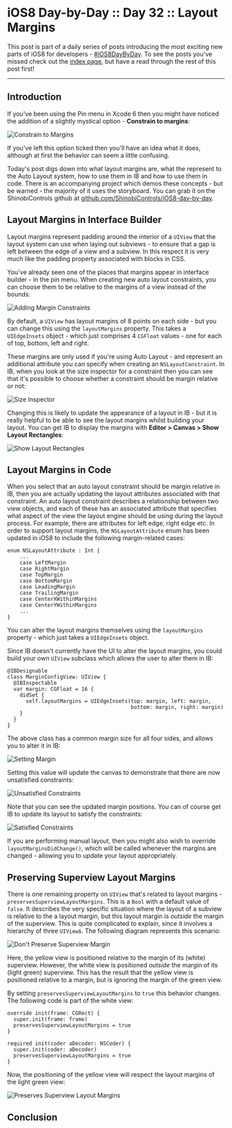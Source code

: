 # iOS8 Day-by-Day :: Day 32 :: Layout Margins

This post is part of a daily series of posts introducing the most exciting new
parts of iOS8 for developers - [#iOS8DayByDay](https://twitter.com/search?q=%23iOS8DayByDay).
To see the posts you've missed check out the [index page](http://shinobicontrols.com/iOS8DayByDay),
but have a read through the rest of this post first!

---

## Introduction

If you've been using the Pin menu in Xcode 6 then you might have noticed the addition of a slightly mystical option - __Constrain to margins__:

![Constrain to Margins](assets/constrain_to_margins.png)

If you've left this option ticked then you'll have an idea what it does,
although at first the behavior can seem a little confusing.

Today's post digs down into what layout margins are, what the represent to the
Auto Layout system, how to use them in IB and how to use them in code. There is
an accompanying project which demos these concepts - but be warned - the
majority of it uses the storyboard. You can grab it on the ShinobiControls
github at
[github.com/ShinobiControls/iOS8-day-by-day](https://github.com/ShinobiControls/iOS8-day-by-day).

## Layout Margins in Interface Builder

Layout margins represent padding around the interior of a `UIView` that the
layout system can use when laying out subviews - to ensure that a gap is left
between the edge of a view and a subview. In this respect it is very much like
the padding property associated with blocks in CSS.

You've already seen one of the places that margins appear in interface builder -
in the pin menu. When creating new auto layout constraints, you can choose them
to be relative to the margins of a view instead of the bounds:

![Adding Margin Constraints](assets/adding_margin_constraints.png)

By default, a `UIView` has layout margins of 8 points on each side - but you can
change this using the `layoutMargins` property. This takes a `UIEdgeInsets`
object - which just comprises 4 `CGFloat` values - one for each of top, bottom,
left and right.

These margins are only used if you're using Auto Layout - and represent an
additional attribute you can specify when creating an `NSLayoutConstraint`. In
IB, when you look at the size inspector for a constraint then you can see that
it's possible to choose whether a constraint should be margin relative or not:

![Size Inspector](assets/selecting_margin_constrained.png)

Changing this is likely to update the appearance of a layout in IB - but it is
really helpful to be able to see the layout margins whilst building your layout.
You can get IB to display the margins with __Editor > Canvas > Show Layout
Rectangles__:

![Show Layout Rectangles](assets/show_layout_rectangles.png)

## Layout Margins in Code

When you select that an auto layout constraint should be margin relative in IB,
then you are actually updating the layout attributes associated with that
constraint. An auto layout constraint describes a relationship between two view
objects, and each of these has an associated attribute that specifies what
aspect of the view the layout engine should be using during the layout process.
For example, there are attributes for left edge, right edge etc. In order to
support layout margins, the `NSLayoutAttribute` enum has been updated in iOS8 to
include the following margin-related cases:

    enum NSLayoutAttribute : Int {
        ...
        case LeftMargin
        case RightMargin
        case TopMargin
        case BottomMargin
        case LeadingMargin
        case TrailingMargin
        case CenterXWithinMargins
        case CenterYWithinMargins
        ...
    }

You can alter the layout margins themselves using the `layoutMargins` property -
which just takes a `UIEdgeInsets` object.

Since IB doesn't currently have the UI to alter the layout margins, you could
build your own `UIView` subclass which allows the user to alter them in IB:

    @IBDesignable
    class MarginConfigView: UIView {
      @IBInspectable
      var margin: CGFloat = 16 {
        didSet {
          self.layoutMargins = UIEdgeInsets(top: margin, left: margin,
                                            bottom: margin, right: margin)
        }
      }
    }

The above class has a common margin size for all four sides, and allows you to
alter it in IB:

![Setting Margin](assets/setting_margin_on_config_view.png)

Setting this value will update the canvas to demonstrate that there are now
unsatisfied constraints:

![Unsatisfied Constraints](assets/updated_margin_unsatisfied_constraints.png)

Note that you can see the updated margin positions. You can of course get IB to
update its layout to satisfy the constraints:

![Satisfied Constraints](assets/satisfied_constraints.png)

If you are performing manual layout, then you might also wish to override 
`layoutMarginsDidChange()`, which will be called whenever the margins are
changed - allowing you to update your layout appropriately.


## Preserving Superview Layout Margins

There is one remaining property on `UIView` that's related to layout margins - 
`preservesSuperviewLayoutMargins`. This is a `Bool` with a default value of 
`false`. It describes the very specific situation where the layout of a subview
is relative to the a layout margin, but this layout margin is _outside_ the
margin of the superview. This is quite complicated to explain, since it involves
a hierarchy of three `UIView`s. The following diagram represents this scenario:

![Don't Preserve Superview Margin](assets/dont_preserve_superview_margin.png)

Here, the yellow view is positioned relative to the margin of its (white)
superview. However, the white view is positioned _outside_ the margin of its
(light green) superview. This has the result that the yellow view is positioned
relative to a margin, but is ignoring the margin of the green view.

By setting `preservesSuperviewLayoutMargins` to `true` this behavior changes.
The following code is part of the white view:

    override init(frame: CGRect) {
      super.init(frame: frame)
      preservesSuperviewLayoutMargins = true
    }
    
    required init(coder aDecoder: NSCoder) {
      super.init(coder: aDecoder)
      preservesSuperviewLayoutMargins = true
    }

Now, the positioning of the yellow view will respect the layout margins of the
light green view:

![Preserves Superview Layout Margins](assets/preserve_superview_margins.png)

## Conclusion

